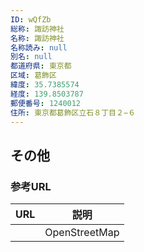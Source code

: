 ```yaml
---
ID: wQfZb
総称: 諏訪神社
名称: 諏訪神社
名称読み: null
別名: null
都道府県: 東京都
区域: 葛飾区
緯度: 35.7385574
経度: 139.8503787
郵便番号: 1240012
住所: 東京都葛飾区立石８丁目２−６
---
```


## その他

### 参考URL

| URL | 説明          |
| --- | ------------- |
|     | OpenStreetMap |
